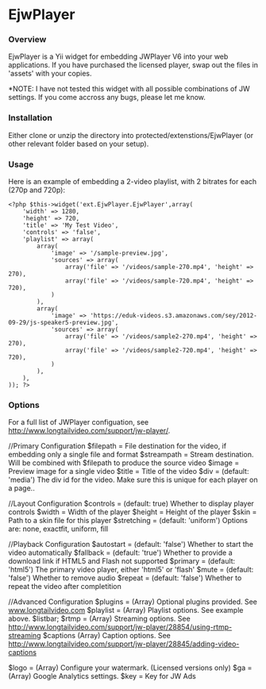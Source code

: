 # EjwPlayer

### Overview

EjwPlayer is a Yii widget for embedding JWPlayer V6 into your web applications. 
If you have purchased the licensed player, swap out the files in 'assets' with your copies.

*NOTE: I have not tested this widget with all possible combinations of JW settings. If you come accross 
any bugs, please let me know.

### Installation

Either clone or unzip the directory into protected/extenstions/EjwPlayer  (or other relevant folder based on your setup).

### Usage

Here is an example of embedding a 2-video playlist, with 2 bitrates for each (270p and 720p):

	<?php $this->widget('ext.EjwPlayer.EjwPlayer',array(
		'width' => 1280,
		'height' => 720,
		'title' => 'My Test Video',
		'controls' => 'false',
		'playlist' => array(
			array(
				'image' => '/sample-preview.jpg',
				'sources' => array(
					array('file' => '/videos/sample-270.mp4', 'height' => 270),
					array('file' => '/videos/sample-720.mp4', 'height' => 720),
				)
			),
			array(
				'image' => 'https://eduk-videos.s3.amazonaws.com/sey/2012-09-29/js-speaker5-preview.jpg',
				'sources' => array(
					array('file' => '/videos/sample2-270.mp4', 'height' => 270),
					array('file' => '/videos/sample2-720.mp4', 'height' => 720),
				)
			),
		),
	)); ?>

### Options 

For a full list of JWPlayer configuation, see http://www.longtailvideo.com/support/jw-player/.

//Primary Configuration
$filepath = File destination for the video, if embedding only a single file and format
$streampath = Stream destination. Will be combined with $filepath to produce the source video
$image = Preview image for a single video
$title = Title of the video
$div = (default: 'media') The div id for the video. Make sure this is unique for each player on a page..
	
//Layout Configuration
$controls = (default: true) Whether to display player controls
$width = Width of the player
$height = Height of the player
$skin = Path to a skin file for this player
$stretching = (default: 'uniform') Options are: none, exactfit, uniform, fill
	
//Playback Configuration
$autostart = (default: 'false') Whether to start the video automatically
$fallback = (default: 'true') Whether to provide a download link if HTML5 and Flash not supported
$primary = (default: 'html5') The primary video player, either 'html5' or 'flash'
$mute = (default: 'false') Whether to remove audio
$repeat = (default: 'false') Whether to repeat the video after completition
	
//Advanced Configuration
$plugins = (Array) Optional plugins provided. See www.longtailvideo.com
$playlist = (Array) Playlist options. See example above.
$listbar;
$rtmp = (Array) Streaming options. See http://www.longtailvideo.com/support/jw-player/28854/using-rtmp-streaming
$captions (Array) Caption options. See http://www.longtailvideo.com/support/jw-player/28845/adding-video-captions
	
$logo = (Array) Configure your watermark. (Licensed versions only)
$ga = (Array) Google Analytics settings.
$key = Key for JW Ads